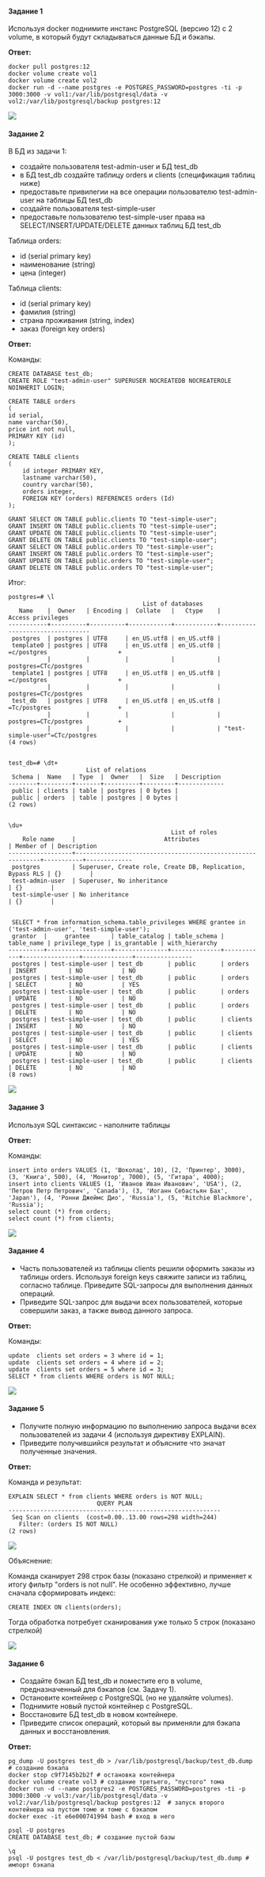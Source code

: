 #### Задание 1

Используя docker поднимите инстанс PostgreSQL (версию 12) c 2 volume, в который будут складываться данные БД и бэкапы.

**Ответ:**

```
docker pull postgres:12
docker volume create vol1
docker volume create vol2
docker run -d --name postgres -e POSTGRES_PASSWORD=postgres -ti -p 3000:3000 -v vol1:/var/lib/postgresql/data -v vol2:/var/lib/postgresql/backup postgres:12
```
<img src="img\pic1.png">

#### Задание 2

В БД из задачи 1:

* создайте пользователя test-admin-user и БД test_db
* в БД test_db создайте таблицу orders и clients (спeцификация таблиц ниже)
* предоставьте привилегии на все операции пользователю test-admin-user на таблицы БД test_db
* создайте пользователя test-simple-user
* предоставьте пользователю test-simple-user права на SELECT/INSERT/UPDATE/DELETE данных таблиц БД test_db

Таблица orders:

* id (serial primary key)
* наименование (string)
* цена (integer)

Таблица clients:

* id (serial primary key)
* фамилия (string)
* страна проживания (string, index)
* заказ (foreign key orders)

**Ответ:**

Команды:

```
CREATE DATABASE test_db;
CREATE ROLE "test-admin-user" SUPERUSER NOCREATEDB NOCREATEROLE NOINHERIT LOGIN;

CREATE TABLE orders 
(
id serial, 
name varchar(50), 
price int not null, 
PRIMARY KEY (id) 
);

CREATE TABLE clients 
(
	id integer PRIMARY KEY,
	lastname varchar(50),
	country varchar(50),
	orders integer,
	FOREIGN KEY (orders) REFERENCES orders (Id)
);

GRANT SELECT ON TABLE public.clients TO "test-simple-user";
GRANT INSERT ON TABLE public.clients TO "test-simple-user";
GRANT UPDATE ON TABLE public.clients TO "test-simple-user";
GRANT DELETE ON TABLE public.clients TO "test-simple-user";
GRANT SELECT ON TABLE public.orders TO "test-simple-user";
GRANT INSERT ON TABLE public.orders TO "test-simple-user";
GRANT UPDATE ON TABLE public.orders TO "test-simple-user";
GRANT DELETE ON TABLE public.orders TO "test-simple-user";
```

Итог:

```
postgres=# \l
                                      List of databases
   Name    |  Owner   | Encoding |  Collate   |   Ctype    |        Access privileges
-----------+----------+----------+------------+------------+---------------------------------
 postgres  | postgres | UTF8     | en_US.utf8 | en_US.utf8 |
 template0 | postgres | UTF8     | en_US.utf8 | en_US.utf8 | =c/postgres                    +
           |          |          |            |            | postgres=CTc/postgres
 template1 | postgres | UTF8     | en_US.utf8 | en_US.utf8 | =c/postgres                    +
           |          |          |            |            | postgres=CTc/postgres
 test_db   | postgres | UTF8     | en_US.utf8 | en_US.utf8 | =Tc/postgres                   +
           |          |          |            |            | postgres=CTc/postgres          +
           |          |          |            |            | "test-simple-user"=CTc/postgres
(4 rows)


test_db=# \dt+
                      List of relations
 Schema |  Name   | Type  |  Owner   |  Size   | Description
--------+---------+-------+----------+---------+-------------
 public | clients | table | postgres | 0 bytes |
 public | orders  | table | postgres | 0 bytes |
(2 rows)


\du+
                                              List of roles
    Role name     |                         Attributes                         | Member of | Description
------------------+------------------------------------------------------------+-----------+-------------
 postgres         | Superuser, Create role, Create DB, Replication, Bypass RLS | {}        |
 test-admin-user  | Superuser, No inheritance                                  | {}        |
 test-simple-user | No inheritance                                             | {}        |


 SELECT * from information_schema.table_privileges WHERE grantee in ('test-admin-user', 'test-simple-user');
 grantor  |     grantee      | table_catalog | table_schema | table_name | privilege_type | is_grantable | with_hierarchy
----------+------------------+---------------+--------------+------------+----------------+--------------+----------------
 postgres | test-simple-user | test_db       | public       | orders     | INSERT         | NO           | NO
 postgres | test-simple-user | test_db       | public       | orders     | SELECT         | NO           | YES
 postgres | test-simple-user | test_db       | public       | orders     | UPDATE         | NO           | NO
 postgres | test-simple-user | test_db       | public       | orders     | DELETE         | NO           | NO
 postgres | test-simple-user | test_db       | public       | clients    | INSERT         | NO           | NO
 postgres | test-simple-user | test_db       | public       | clients    | SELECT         | NO           | YES
 postgres | test-simple-user | test_db       | public       | clients    | UPDATE         | NO           | NO
 postgres | test-simple-user | test_db       | public       | clients    | DELETE         | NO           | NO
(8 rows)
```

<img src="img\pic2.png">

#### Задание 3

Используя SQL синтаксис - наполните таблицы

**Ответ:**

Команды:

```
insert into orders VALUES (1, 'Шоколад', 10), (2, 'Принтер', 3000), (3, 'Книга', 500), (4, 'Монитор', 7000), (5, 'Гитара', 4000);
insert into clients VALUES (1, 'Иванов Иван Иванович', 'USA'), (2, 'Петров Петр Петрович', 'Canada'), (3, 'Иоганн Себастьян Бах', 'Japan'), (4, 'Ронни Джеймс Дио', 'Russia'), (5, 'Ritchie Blackmore', 'Russia');
select count (*) from orders;
select count (*) from clients;
```

<img src="img\pic3.png">

#### Задание 4

* Часть пользователей из таблицы clients решили оформить заказы из таблицы orders. Используя foreign keys свяжите записи из таблиц, согласно таблице. Приведите SQL-запросы для выполнения данных операций.
* Приведите SQL-запрос для выдачи всех пользователей, которые совершили заказ, а также вывод данного запроса.

**Ответ:**

Команды:

```
update  clients set orders = 3 where id = 1;
update  clients set orders = 4 where id = 2;
update  clients set orders = 5 where id = 3;
SELECT * from clients WHERE orders is NOT NULL;
```

<img src="img\pic4.png">

#### Задание 5

* Получите полную информацию по выполнению запроса выдачи всех пользователей из задачи 4 (используя директиву EXPLAIN).
* Приведите получившийся результат и объясните что значат полученные значения.

**Ответ:**

Команда и результат:

```
EXPLAIN SELECT * from clients WHERE orders is NOT NULL;
                         QUERY PLAN
------------------------------------------------------------
 Seq Scan on clients  (cost=0.00..13.00 rows=298 width=244)
   Filter: (orders IS NOT NULL)
(2 rows)

```
<img src="img\pic5.png">

Объяснение:

Команда сканирует 298 строк базы (показано стрелкой) и применяет к итогу фильтр "orders is not null". Не особенно эффективно, лучше сначала сформировать индекс:

```
CREATE INDEX ON clients(orders);
```
Тогда обработка потребует сканирования уже только 5 строк (показано стрелкой)

<img src="img\pic6.png">


#### Задание 6

* Создайте бэкап БД test_db и поместите его в volume, предназначенный для бэкапов (см. Задачу 1).
* Остановите контейнер с PostgreSQL (но не удаляйте volumes).
* Поднимите новый пустой контейнер с PostgreSQL.
* Восстановите БД test_db в новом контейнере.
* Приведите список операций, который вы применяли для бэкапа данных и восстановления.

**Ответ:**

```
pg_dump -U postgres test_db > /var/lib/postgresql/backup/test_db.dump  # создание бэкапа
docker stop c9f7145b2b2f # остановка контейнера
docker volume create vol3 # создание третьего, "пустого" тома
docker run -d --name postgres2 -e POSTGRES_PASSWORD=postgres -ti -p 3000:3000 -v vol3:/var/lib/postgresql/data -v vol2:/var/lib/postgresql/backup postgres:12  # запуск второго контейнера на пустом томе и томе с бэкапом
docker exec -it e6e000741994 bash # вход в него

psql -U postgres
CREATE DATABASE test_db; # создание пустой базы

\q
psql -U postgres test_db < /var/lib/postgresql/backup/test_db.dump # импорт бэкапа
```
